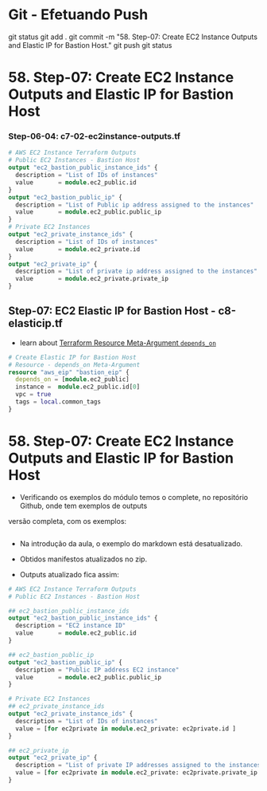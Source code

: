 
# ############################################################################
# ############################################################################
# ############################################################################
# Git - Efetuando Push

git status
git add .
git commit -m "58. Step-07: Create EC2 Instance Outputs and Elastic IP for Bastion Host."
git push
git status



# ############################################################################
# ############################################################################
# ############################################################################
#  58. Step-07: Create EC2 Instance Outputs and Elastic IP for Bastion Host

### Step-06-04: c7-02-ec2instance-outputs.tf

```tf
# AWS EC2 Instance Terraform Outputs
# Public EC2 Instances - Bastion Host
output "ec2_bastion_public_instance_ids" {
  description = "List of IDs of instances"
  value       = module.ec2_public.id
}
output "ec2_bastion_public_ip" {
  description = "List of Public ip address assigned to the instances"
  value       = module.ec2_public.public_ip
}
# Private EC2 Instances
output "ec2_private_instance_ids" {
  description = "List of IDs of instances"
  value       = module.ec2_private.id
}
output "ec2_private_ip" {
  description = "List of private ip address assigned to the instances"
  value       = module.ec2_private.private_ip
}
```


## Step-07: EC2 Elastic IP for Bastion Host - c8-elasticip.tf

- learn about [Terraform Resource Meta-Argument `depends_on`](https://www.terraform.io/docs/language/meta-arguments/depends_on.html)

```tf
# Create Elastic IP for Bastion Host
# Resource - depends_on Meta-Argument
resource "aws_eip" "bastion_eip" {
  depends_on = [module.ec2_public]
  instance =  module.ec2_public.id[0] 
  vpc = true
  tags = local.common_tags  
}
```





# ############################################################################
# ############################################################################
# ############################################################################
#  58. Step-07: Create EC2 Instance Outputs and Elastic IP for Bastion Host

- Verificando os exemplos do módulo
temos o complete, no repositório Github, onde tem exemplos de outputs

versão completa, com os exemplos:

~~~~tf

~~~~


- Na introdução da aula, o exemplo do markdown está desatualizado.

- Obtidos manifestos atualizados no zip.

- Outputs atualizado fica assim:

~~~~tf
# AWS EC2 Instance Terraform Outputs
# Public EC2 Instances - Bastion Host

## ec2_bastion_public_instance_ids
output "ec2_bastion_public_instance_ids" {
  description = "EC2 instance ID"
  value       = module.ec2_public.id
}

## ec2_bastion_public_ip
output "ec2_bastion_public_ip" {
  description = "Public IP address EC2 instance"
  value       = module.ec2_public.public_ip 
}

# Private EC2 Instances
## ec2_private_instance_ids
output "ec2_private_instance_ids" {
  description = "List of IDs of instances"
  value = [for ec2private in module.ec2_private: ec2private.id ]   
}

## ec2_private_ip
output "ec2_private_ip" {
  description = "List of private IP addresses assigned to the instances"
  value = [for ec2private in module.ec2_private: ec2private.private_ip ]  
}
~~~~
